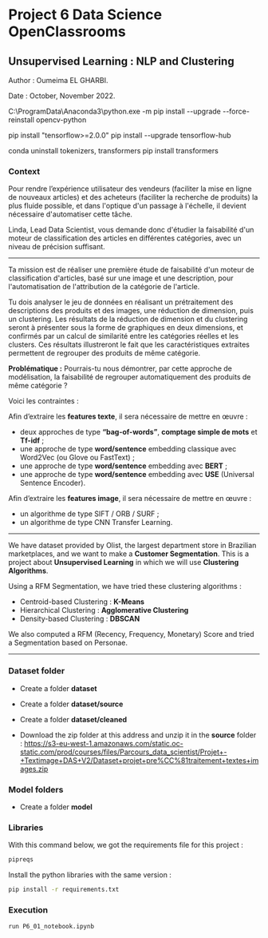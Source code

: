 # Project 6 Data Science OpenClassrooms

## Unsupervised Learning : NLP and Clustering

Author : Oumeima EL GHARBI.

Date : October, November 2022.

C:\ProgramData\Anaconda3\python.exe -m pip install --upgrade --force-reinstall opencv-python

pip install "tensorflow>=2.0.0"
pip install --upgrade tensorflow-hub

conda uninstall tokenizers, transformers
pip install transformers

### Context

Pour rendre l’expérience utilisateur des vendeurs (faciliter la mise en ligne de nouveaux articles) et des acheteurs (faciliter la recherche de produits) la plus fluide possible, et dans l'optique d'un passage à l'échelle, il devient nécessaire d'automatiser cette tâche.

Linda, Lead Data Scientist, vous demande donc d'étudier la faisabilité d'un moteur de classification des articles en différentes catégories, avec un niveau de précision suffisant.

*****

Ta mission est de réaliser une première étude de faisabilité d'un moteur de classification d'articles, basé sur une image et une description, pour l'automatisation de l'attribution de la catégorie de l'article.

Tu dois analyser le jeu de données en réalisant un prétraitement des descriptions des produits et des images, une réduction de dimension, puis un clustering. Les résultats de la réduction de dimension et du clustering seront à présenter sous la forme de graphiques en deux dimensions, et confirmés par un calcul de similarité entre les catégories réelles et les clusters. Ces résultats illustreront le fait que les caractéristiques extraites permettent de regrouper des produits de même catégorie.

**Problématique :**
Pourrais-tu nous démontrer, par cette approche de modélisation, la faisabilité de regrouper automatiquement des produits de même catégorie ?

Voici les contraintes :

Afin d’extraire les **features texte**, il sera nécessaire de mettre en œuvre :
- deux approches de type **“bag-of-words”**, **comptage simple de mots** et **Tf-idf** ;
- une approche de type **word/sentence** embedding classique avec Word2Vec (ou Glove ou FastText) ;
- une approche de type **word/sentence** embedding avec **BERT** ;
- une approche de type **word/sentence** embedding avec **USE** (Universal Sentence Encoder).


Afin d’extraire les **features image**, il sera nécessaire de mettre en œuvre :
- un algorithme de type SIFT / ORB / SURF ;
- un algorithme de type CNN Transfer Learning.


***********
We have dataset provided by Olist, the largest department store in Brazilian marketplaces, and we want to make a **Customer Segmentation**.
This is a project about **Unsupervised Learning** in which we will use **Clustering Algorithms**.

Using a RFM Segmentation, we have tried these clustering algorithms :

- Centroid-based Clustering : **K-Means**
- Hierarchical Clustering : **Agglomerative Clustering**
- Density-based Clustering : **DBSCAN**

We also computed a RFM (Recency, Frequency, Monetary) Score and tried a Segmentation based on Personae.
***********


### Dataset folder

- Create a folder **dataset**

- Create a folder **dataset/source**
- Create a folder **dataset/cleaned**

- Download the zip folder at this address and unzip it in the **source** folder :
  https://s3-eu-west-1.amazonaws.com/static.oc-static.com/prod/courses/files/Parcours_data_scientist/Projet+-+Textimage+DAS+V2/Dataset+projet+pre%CC%81traitement+textes+images.zip
 


### Model folders

- Create a folder **model**

### Libraries

With this command below, we got the requirements file for this project :
```bash
pipreqs
```

Install the python libraries with the same version :

```bash
pip install -r requirements.txt
```



### Execution

```bash
run P6_01_notebook.ipynb
```

